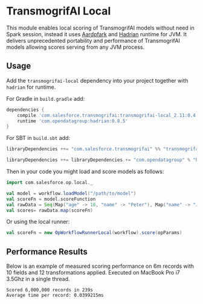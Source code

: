 # TransmogrifAI Local

This module enables local scoring of TransmogrifAI models without need in Spark session,
instead it uses [Aardpfark](https://github.com/CODAIT/aardpfark) and [Hadrian](https://github.com/opendatagroup/hadrian)
runtime for JVM. It delivers unprecedented portability and performance of TransmogrifAI models
allowing scores serving from any JVM process.

## Usage

Add the `transmogrifai-local` dependency into your project together with `hadrian` for runtime.

For Gradle in `build.gradle` add:
```gradle
dependencies {
    compile 'com.salesforce.transmogrifai:transmogrifai-local_2.11:0.4.0'
    runtime 'com.opendatagroup:hadrian:0.8.5'
}
```
For SBT in `build.sbt` add:
```sbt
libraryDependencies ++= "com.salesforce.transmogrifai" %% "transmogrifai-local" % "0.4.0"

libraryDependencies ++= libraryDependencies += "com.opendatagroup" % "hadrian" % "0.8.5" % Runtime
```

Then in your code you might load and score models as follows:
```scala
import com.salesforce.op.local._

val model = workflow.loadModel("/path/to/model")
val scoreFn = model.scoreFunction
val rawData = Seq(Map("age" -> 18, "name" -> "Peter"), Map("name" -> "John"))
val scores= rawData.map(scoreFn)
```

Or using the local runner:
```scala
val scoreFn = new OpWorkflowRunnerLocal(workflow).score(opParams)
```


## Performance Results

Below is an example of measured scoring performance on 6m records with 10 fields and 12 transformations applied.
Executed on MacBook Pro i7 3.5Ghz in a single thread.
```
Scored 6,000,000 records in 239s
Average time per record: 0.0399215ms
```
